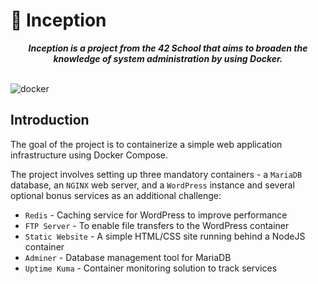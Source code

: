 # 🐳 Inception

<p align="center">
	<b><i>Inception is a project from the 42 School that aims to broaden the knowledge of system administration by using Docker.</i></b><br><br>
</p>

![docker](https://github.com/hheghine/Inception/assets/119530584/ed364958-961e-40f7-b442-4771b149bda5)

## Introduction

The goal of the project is to containerize a simple web application infrastructure using Docker Compose.

The project involves setting up three mandatory containers - a `MariaDB` database, an `NGINX` web server, and a `WordPress` instance and several optional bonus services as an additional challenge:

- `Redis` - Caching service for WordPress to improve performance
- `FTP Server` - To enable file transfers to the WordPress container
- `Static Website` - A simple HTML/CSS site running behind a NodeJS container
- `Adminer` - Database management tool for MariaDB
- `Uptime Kuma` - Container monitoring solution to track services

